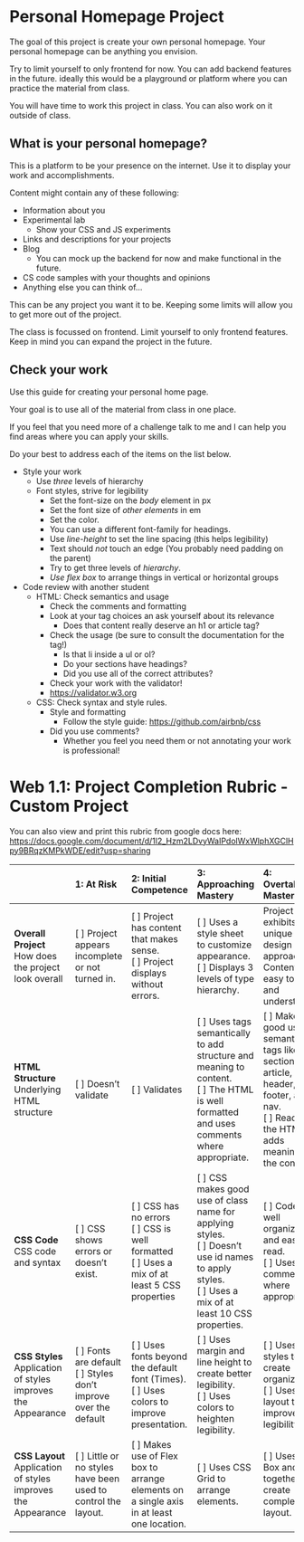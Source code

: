# Personal Homepage Project

The goal of this project is create your own 
personal homepage. Your personal homepage 
can be anything you envision. 

Try to limit yourself to only frontend for now. 
You can add backend features in the future. 
ideally this would be a playground or 
platform where you can practice the material from class. 

You will have time to work this project in 
class. You can also work on it outside of 
class. 

## What is your personal homepage?

This is a platform to be your presence on 
the internet. Use it to display your work and 
accomplishments. 

Content might contain any of these following:

- Information about you
- Experimental lab
  - Show your CSS and JS experiments
- Links and descriptions for your projects
- Blog 
  - You can mock up the backend for now and make functional in the future. 
- CS code samples with your thoughts and opinions
- Anything else you can think of...

This can be any project you want it to be. 
Keeping some limits will allow you to get 
more out of the project. 

The class is focussed on frontend. Limit 
yourself to only frontend features. Keep 
in mind you can expand the project in the 
future. 

## Check your work

Use this guide for creating your personal home page. 

Your goal is to use all of the material from class in one place.

If you feel that you need more of a challenge talk to me and I can help you find areas where you can apply your skills.

Do your best to address each of the items on the list below.

- Style your work
  - Use *three* levels of hierarchy
  - Font styles, strive for legibility
    - Set the font-size on the *body* element in px
    - Set the font size of *other elements* in em
    - Set the color. 
    - You can use a different font-family for headings.
    - Use *line-height* to set the line spacing (this helps legibility)
    - Text should *not* touch an edge (You probably need padding on the parent)
    - Try to get three levels of *hierarchy*.
    - *Use flex box* to arrange things in vertical or horizontal groups
- Code review with another student
  - HTML: Check semantics and usage
    - Check the comments and formatting
    - Look at your tag choices an ask yourself about its relevance
      - Does that content really deserve an h1 or article tag?
    - Check the usage (be sure to consult the documentation for the tag!)
      - Is that li inside a ul or ol?
      - Do your sections have headings?
      - Did you use all of the correct attributes?
    - Check your work with the validator!
    - https://validator.w3.org
  - CSS: Check syntax and style rules.
    - Style and formatting
      - Follow the style guide: https://github.com/airbnb/css
    - Did you use comments?
      - Whether you feel you need them or not annotating your work is professional!

# Web 1.1: Project Completion Rubric - Custom Project

You can also view and print this rubric from google docs here: https://docs.google.com/document/d/1l2_Hzm2LDvyWaIPdolWxWlphXGClHpy9BRqzKMPkWDE/edit?usp=sharing

|        | 1: At Risk | 2: Initial Competence | 3: Approaching Mastery | 4: Overtaking Mastery |
|:-------|:-----------|:----------------------|:-----------------------|:----------------------|
| **Overall Project** How does the project look overall | [ ] Project appears incomplete or not turned in. | [ ] Project has content that makes sense. <br>[ ] Project displays without errors. | [ ] Uses a style sheet to customize appearance. <br> [ ] Displays 3 levels of type hierarchy. | Project exhibits a unique design approach. Content is easy to read and understand. |
| **HTML Structure** Underlying HTML structure | [ ] Doesn’t validate | [ ] Validates | [ ] Uses tags semantically to add structure and meaning to content. <br> [ ] The HTML is well formatted and uses comments where appropriate.  | [ ] Makes good use of semantic tags like section, article, header, footer, and nav. <br> [ ] Reading the HTML adds meaning to the content. |
| **CSS Code** CSS code and syntax | [ ] CSS shows errors or doesn’t exist. | [ ] CSS has no errors <br> [ ] CSS is well formatted <br> [ ] Uses a mix of at least 5 CSS properties | [ ] CSS makes good use of class name for applying styles. <br> [ ] Doesn’t use id names to apply styles. <br> [ ] Uses a mix of at least 10 CSS properties. | [ ] Code is well organized and easy to read. <br> [ ] Uses comments where appropriate. |
| **CSS Styles** Application of styles improves the Appearance | [ ] Fonts are default <br> [ ] Styles don’t improve over the default | [ ] Uses fonts beyond the default font (Times). <br> [ ] Uses colors to improve presentation. | [ ] Uses margin and line height to create better legibility. <br> [ ] Uses colors to heighten legibility. | [ ] Uses styles to create organization. <br> [ ] Uses layout to improve legibility. |
| **CSS Layout** Application of styles improves the Appearance | [ ] Little or no styles have been used to control the layout. | [ ] Makes use of Flex box to arrange elements on a single axis in at least one location. | [ ] Uses CSS Grid to arrange elements.  | [ ] Uses Flex Box and Grid together to create complex layout.  | 
 
